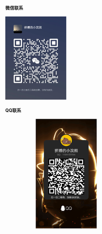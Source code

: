 <!-- tabs:start -->
#### **微信联系**
<img style="width:20vw;" src="./src/img/wx.jpg">

#### **QQ联系**

 <img style="width:20vw;margin-left:10vw;" src="./src/img/qq.png"/>

<!-- tabs:end -->

